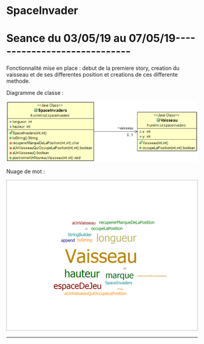 # SpaceInvader

# Seance du 03/05/19 au 07/05/19-----------------------------

Fonctionnalité mise en place : debut de la premiere story, creation du vaisseau et de ses differentes position et creations de ces differente methode.  

Diagramme de classe :

![alt text](https://github.com/MajinEro/SpaceInvader/blob/master/DiagrammeDeClasse1.png)

Nuage de mot :

![alt text](https://github.com/MajinEro/SpaceInvader/blob/Diagrammes-de-classe/spaceinvader2-NuageDeMot.png)

-----------------------------------------------------------------------------------------------------------------------------------------------
